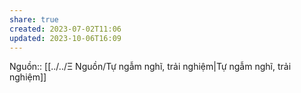 ```yaml
---
share: true
created: 2023-07-02T11:06
updated: 2023-10-06T16:09
---
```

Nguồn:: [[../../Ξ Nguồn/Tự ngẫm nghĩ, trải nghiệm|Tự ngẫm nghĩ, trải nghiệm]]
